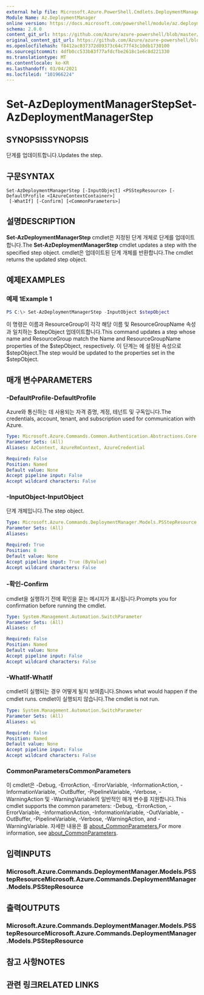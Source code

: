 ```yaml
---
external help file: Microsoft.Azure.PowerShell.Cmdlets.DeploymentManager.dll-Help.xml
Module Name: Az.DeploymentManager
online version: https://docs.microsoft.com/powershell/module/az.deploymentmanager/set-azdeploymentmanagerstep
schema: 2.0.0
content_git_url: https://github.com/Azure/azure-powershell/blob/master/src/DeploymentManager/DeploymentManager/help/Set-AzDeploymentManagerStep.md
original_content_git_url: https://github.com/Azure/azure-powershell/blob/master/src/DeploymentManager/DeploymentManager/help/Set-AzDeploymentManagerStep.md
ms.openlocfilehash: f8412ac037372d89373c64c77f43c10db1730100
ms.sourcegitcommit: 4dfb0cc533b83f77afdcfbe2618c1e6c8d221330
ms.translationtype: MT
ms.contentlocale: ko-KR
ms.lasthandoff: 03/04/2021
ms.locfileid: "101966224"
---
```

# <span data-ttu-id="b0b6a-101">Set-AzDeploymentManagerStep</span><span class="sxs-lookup"><span data-stu-id="b0b6a-101">Set-AzDeploymentManagerStep</span></span>

## <span data-ttu-id="b0b6a-102">SYNOPSIS</span><span class="sxs-lookup"><span data-stu-id="b0b6a-102">SYNOPSIS</span></span>
<span data-ttu-id="b0b6a-103">단계를 업데이트합니다.</span><span class="sxs-lookup"><span data-stu-id="b0b6a-103">Updates the step.</span></span>

## <span data-ttu-id="b0b6a-104">구문</span><span class="sxs-lookup"><span data-stu-id="b0b6a-104">SYNTAX</span></span>

```
Set-AzDeploymentManagerStep [-InputObject] <PSStepResource> [-DefaultProfile <IAzureContextContainer>]
 [-WhatIf] [-Confirm] [<CommonParameters>]
```

## <span data-ttu-id="b0b6a-105">설명</span><span class="sxs-lookup"><span data-stu-id="b0b6a-105">DESCRIPTION</span></span>
<span data-ttu-id="b0b6a-106">**Set-AzDeploymentManagerStep** cmdlet은 지정된 단계 개체로 단계를 업데이트합니다.</span><span class="sxs-lookup"><span data-stu-id="b0b6a-106">The **Set-AzDeploymentManagerStep** cmdlet updates a step with the specified step object.</span></span>
<span data-ttu-id="b0b6a-107">cmdlet은 업데이트된 단계 개체를 반환합니다.</span><span class="sxs-lookup"><span data-stu-id="b0b6a-107">The cmdlet returns the updated step object.</span></span>

## <span data-ttu-id="b0b6a-108">예제</span><span class="sxs-lookup"><span data-stu-id="b0b6a-108">EXAMPLES</span></span>

### <span data-ttu-id="b0b6a-109">예제 1</span><span class="sxs-lookup"><span data-stu-id="b0b6a-109">Example 1</span></span>
```powershell
PS C:\> Set-AzDeploymentManagerStep -InputObject $stepObject
```

<span data-ttu-id="b0b6a-110">이 명령은 이름과 ResourceGroup이 각각 해당 이름 및 ResourceGroupName 속성과 일치하는 $stepObject 업데이트합니다.</span><span class="sxs-lookup"><span data-stu-id="b0b6a-110">This command updates a step whose name and ResourceGroup match the Name and ResourceGroupName properties of the $stepObject, respectively.</span></span>
<span data-ttu-id="b0b6a-111">이 단계는 에 설정된 속성으로 $stepObject.</span><span class="sxs-lookup"><span data-stu-id="b0b6a-111">The step would be updated to the properties set in the $stepObject.</span></span>

## <span data-ttu-id="b0b6a-112">매개 변수</span><span class="sxs-lookup"><span data-stu-id="b0b6a-112">PARAMETERS</span></span>

### <span data-ttu-id="b0b6a-113">-DefaultProfile</span><span class="sxs-lookup"><span data-stu-id="b0b6a-113">-DefaultProfile</span></span>
<span data-ttu-id="b0b6a-114">Azure와 통신하는 데 사용되는 자격 증명, 계정, 테넌트 및 구독입니다.</span><span class="sxs-lookup"><span data-stu-id="b0b6a-114">The credentials, account, tenant, and subscription used for communication with Azure.</span></span>

```yaml
Type: Microsoft.Azure.Commands.Common.Authentication.Abstractions.Core.IAzureContextContainer
Parameter Sets: (All)
Aliases: AzContext, AzureRmContext, AzureCredential

Required: False
Position: Named
Default value: None
Accept pipeline input: False
Accept wildcard characters: False
```

### <span data-ttu-id="b0b6a-115">-InputObject</span><span class="sxs-lookup"><span data-stu-id="b0b6a-115">-InputObject</span></span>
<span data-ttu-id="b0b6a-116">단계 개체입니다.</span><span class="sxs-lookup"><span data-stu-id="b0b6a-116">The step object.</span></span>

```yaml
Type: Microsoft.Azure.Commands.DeploymentManager.Models.PSStepResource
Parameter Sets: (All)
Aliases:

Required: True
Position: 0
Default value: None
Accept pipeline input: True (ByValue)
Accept wildcard characters: False
```

### <span data-ttu-id="b0b6a-117">-확인</span><span class="sxs-lookup"><span data-stu-id="b0b6a-117">-Confirm</span></span>
<span data-ttu-id="b0b6a-118">cmdlet을 실행하기 전에 확인을 묻는 메시지가 표시됩니다.</span><span class="sxs-lookup"><span data-stu-id="b0b6a-118">Prompts you for confirmation before running the cmdlet.</span></span>

```yaml
Type: System.Management.Automation.SwitchParameter
Parameter Sets: (All)
Aliases: cf

Required: False
Position: Named
Default value: None
Accept pipeline input: False
Accept wildcard characters: False
```

### <span data-ttu-id="b0b6a-119">-WhatIf</span><span class="sxs-lookup"><span data-stu-id="b0b6a-119">-WhatIf</span></span>
<span data-ttu-id="b0b6a-120">cmdlet이 실행되는 경우 어떻게 될지 보여줍니다.</span><span class="sxs-lookup"><span data-stu-id="b0b6a-120">Shows what would happen if the cmdlet runs.</span></span>
<span data-ttu-id="b0b6a-121">cmdlet이 실행되지 않습니다.</span><span class="sxs-lookup"><span data-stu-id="b0b6a-121">The cmdlet is not run.</span></span>

```yaml
Type: System.Management.Automation.SwitchParameter
Parameter Sets: (All)
Aliases: wi

Required: False
Position: Named
Default value: None
Accept pipeline input: False
Accept wildcard characters: False
```

### <span data-ttu-id="b0b6a-122">CommonParameters</span><span class="sxs-lookup"><span data-stu-id="b0b6a-122">CommonParameters</span></span>
<span data-ttu-id="b0b6a-123">이 cmdlet은 -Debug, -ErrorAction, -ErrorVariable, -InformationAction, -InformationVariable, -OutBuffer, -PipelineVariable, -Verbose, -WarningAction 및 -WarningVariable의 일반적인 매개 변수를 지원합니다.</span><span class="sxs-lookup"><span data-stu-id="b0b6a-123">This cmdlet supports the common parameters: -Debug, -ErrorAction, -ErrorVariable, -InformationAction, -InformationVariable, -OutVariable, -OutBuffer, -PipelineVariable, -Verbose, -WarningAction, and -WarningVariable.</span></span> <span data-ttu-id="b0b6a-124">자세한 내용은 를 [about_CommonParameters.](http://go.microsoft.com/fwlink/?LinkID=113216)</span><span class="sxs-lookup"><span data-stu-id="b0b6a-124">For more information, see [about_CommonParameters](http://go.microsoft.com/fwlink/?LinkID=113216).</span></span>

## <span data-ttu-id="b0b6a-125">입력</span><span class="sxs-lookup"><span data-stu-id="b0b6a-125">INPUTS</span></span>

### <span data-ttu-id="b0b6a-126">Microsoft.Azure.Commands.DeploymentManager.Models.PSStepResource</span><span class="sxs-lookup"><span data-stu-id="b0b6a-126">Microsoft.Azure.Commands.DeploymentManager.Models.PSStepResource</span></span>

## <span data-ttu-id="b0b6a-127">출력</span><span class="sxs-lookup"><span data-stu-id="b0b6a-127">OUTPUTS</span></span>

### <span data-ttu-id="b0b6a-128">Microsoft.Azure.Commands.DeploymentManager.Models.PSStepResource</span><span class="sxs-lookup"><span data-stu-id="b0b6a-128">Microsoft.Azure.Commands.DeploymentManager.Models.PSStepResource</span></span>

## <span data-ttu-id="b0b6a-129">참고 사항</span><span class="sxs-lookup"><span data-stu-id="b0b6a-129">NOTES</span></span>

## <span data-ttu-id="b0b6a-130">관련 링크</span><span class="sxs-lookup"><span data-stu-id="b0b6a-130">RELATED LINKS</span></span>
